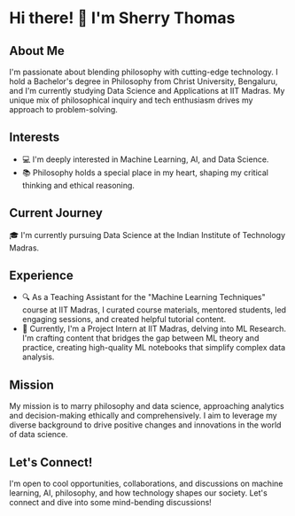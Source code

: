 # Hi there! 👋 I'm Sherry Thomas

## About Me

I'm passionate about blending philosophy with cutting-edge technology. I hold a Bachelor's degree in Philosophy from Christ University, Bengaluru, and I'm currently studying Data Science and Applications at IIT Madras. My unique mix of philosophical inquiry and tech enthusiasm drives my approach to problem-solving.

## Interests

- 💻 I'm deeply interested in Machine Learning, AI, and Data Science.
- 📚 Philosophy holds a special place in my heart, shaping my critical thinking and ethical reasoning.

## Current Journey

🎓 I'm currently pursuing Data Science at the Indian Institute of Technology Madras.

## Experience

- 🔍 As a Teaching Assistant for the "Machine Learning Techniques" course at IIT Madras, I curated course materials, mentored students, led engaging sessions, and created helpful tutorial content.
- 🧠 Currently, I'm a Project Intern at IIT Madras, delving into ML Research. I'm crafting content that bridges the gap between ML theory and practice, creating high-quality ML notebooks that simplify complex data analysis.

## Mission

My mission is to marry philosophy and data science, approaching analytics and decision-making ethically and comprehensively. I aim to leverage my diverse background to drive positive changes and innovations in the world of data science.

## Let's Connect!

I'm open to cool opportunities, collaborations, and discussions on machine learning, AI, philosophy, and how technology shapes our society. Let's connect and dive into some mind-bending discussions!

<!---
SherryS997/SherryS997 is a ✨ special ✨ repository because its `README.md` (this file) appears on your GitHub profile.
You can click the Preview link to take a look at your changes.
--->

